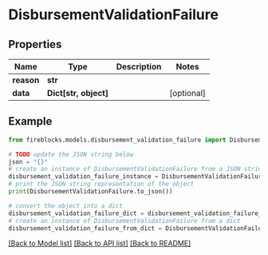 # DisbursementValidationFailure


## Properties

Name | Type | Description | Notes
------------ | ------------- | ------------- | -------------
**reason** | **str** |  | 
**data** | **Dict[str, object]** |  | [optional] 

## Example

```python
from fireblocks.models.disbursement_validation_failure import DisbursementValidationFailure

# TODO update the JSON string below
json = "{}"
# create an instance of DisbursementValidationFailure from a JSON string
disbursement_validation_failure_instance = DisbursementValidationFailure.from_json(json)
# print the JSON string representation of the object
print(DisbursementValidationFailure.to_json())

# convert the object into a dict
disbursement_validation_failure_dict = disbursement_validation_failure_instance.to_dict()
# create an instance of DisbursementValidationFailure from a dict
disbursement_validation_failure_from_dict = DisbursementValidationFailure.from_dict(disbursement_validation_failure_dict)
```
[[Back to Model list]](../README.md#documentation-for-models) [[Back to API list]](../README.md#documentation-for-api-endpoints) [[Back to README]](../README.md)


